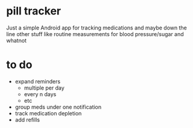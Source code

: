 # pill tracker
Just a simple Android app for tracking medications and maybe down the line other stuff like routine measurements for blood pressure/sugar and whatnot
# to do
* expand reminders
  * multiple per day
  * every n days
  * etc
* group meds under one notification
* track medication depletion
* add refills
